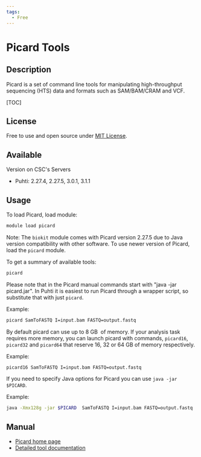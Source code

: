 ```yaml
---
tags:
  - Free
---
```


# Picard Tools

## Description

Picard is a set of command line tools for manipulating high-throughput
sequencing (HTS) data and formats such as SAM/BAM/CRAM and VCF.


[TOC]

## License

Free to use and open source under [MIT License](https://github.com/broadinstitute/picard/blob/master/LICENSE.txt).

## Available

Version on CSC's Servers
- Puhti:  2.27.4, 2.27.5, 3.0.1,  3.1.1

## Usage

To load Picard, load module:
```bash
module load picard
```

Note: The `biokit` module comes with Picard version 2.27.5 due to Java version compatibility
with other software. To use newer version of Picard, load the `picard` module.

To get a summary of available tools:
```bash
picard
```

Please note that in the Picard manual commands start with "java -jar
picard.jar". In Puhti it is easiest to run Picard through a wrapper script,
so substitute that with just `picard`.

Example:
```bash
picard SamToFASTQ I=input.bam FASTQ=output.fastq
```

By default picard can use up to 8 GB  of memory. If your analysis task
requires more memory, you can launch picard with commands, `picard16`, `picard32`
and `picard64` that reserve 16, 32 or 64 GB of memory respectively.

Example:
```bash
picard16 SamToFASTQ I=input.bam FASTQ=output.fastq
```

If you need to specify Java options for Picard you can use `java -jar $PICARD`.

Example:
```bash
java -Xmx128g -jar $PICARD  SamToFASTQ I=input.bam FASTQ=output.fastq
```


## Manual

-   [Picard home page](http://broadinstitute.github.io/picard/)
-   [Detailed tool documentation](http://broadinstitute.github.io/picard/command-line-overview.html)
